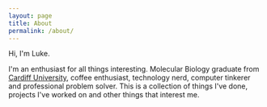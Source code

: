 ```yaml
---
layout: page
title: About
permalink: /about/
---
```


Hi, I'm Luke.

I'm an enthusiast for all things interesting. Molecular Biology graduate from [Cardiff University](http://cf.ac.uk "Cardiff University"), coffee enthusiast, technology nerd, computer tinkerer and professional problem solver. This is a collection of things I've done, projects I've worked on and other things that interest me.